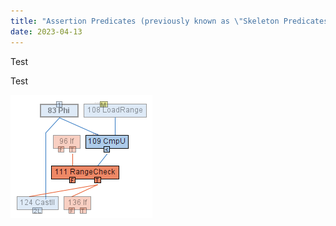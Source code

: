 ```yaml
---
title: "Assertion Predicates (previously known as \"Skeleton Predicates\")"
date: 2023-04-13
---
```


Test

Test

![bla](/docs/assets/2023-05-04-assertion-predicates/range_check.png)
